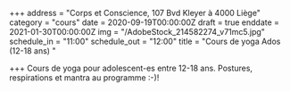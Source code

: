 +++
address = "Corps et Conscience, 107 Bvd Kleyer à 4000 Liège"
category = "cours"
date = 2020-09-19T00:00:00Z
draft = true
enddate = 2021-01-30T00:00:00Z
img = "/AdobeStock_214582274_v71mc5.jpg"
schedule_in = "11:00"
schedule_out = "12:00"
title = "Cours de yoga Ados (12-18 ans) "

+++
Cours de yoga pour adolescent-es entre 12-18 ans. Postures, respirations et mantra au programme :-)!